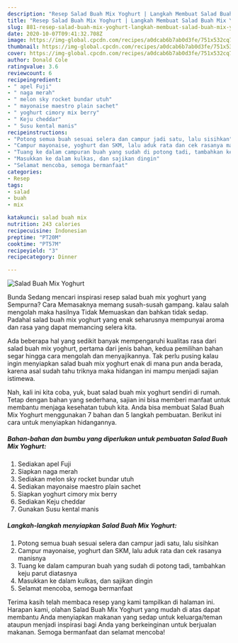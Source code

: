 ```yaml
---
description: "Resep Salad Buah Mix Yoghurt | Langkah Membuat Salad Buah Mix Yoghurt Yang Bikin Ngiler"
title: "Resep Salad Buah Mix Yoghurt | Langkah Membuat Salad Buah Mix Yoghurt Yang Bikin Ngiler"
slug: 881-resep-salad-buah-mix-yoghurt-langkah-membuat-salad-buah-mix-yoghurt-yang-bikin-ngiler
date: 2020-10-07T09:41:32.708Z
image: https://img-global.cpcdn.com/recipes/a0dcab6b7ab0d3fe/751x532cq70/salad-buah-mix-yoghurt-foto-resep-utama.jpg
thumbnail: https://img-global.cpcdn.com/recipes/a0dcab6b7ab0d3fe/751x532cq70/salad-buah-mix-yoghurt-foto-resep-utama.jpg
cover: https://img-global.cpcdn.com/recipes/a0dcab6b7ab0d3fe/751x532cq70/salad-buah-mix-yoghurt-foto-resep-utama.jpg
author: Donald Cole
ratingvalue: 3.6
reviewcount: 6
recipeingredient:
- " apel Fuji"
- " naga merah"
- " melon sky rocket bundar utuh"
- " mayonaise maestro plain sachet"
- " yoghurt cimory mix berry"
- " Keju cheddar"
- " Susu kental manis"
recipeinstructions:
- "Potong semua buah sesuai selera dan campur jadi satu, lalu sisihkan"
- "Campur mayonaise, yoghurt dan SKM, lalu aduk rata dan cek rasanya manisnya"
- "Tuang ke dalam campuran buah yang sudah di potong tadi, tambahkan keju parut diatasnya"
- "Masukkan ke dalam kulkas, dan sajikan dingin"
- "Selamat mencoba, semoga bermanfaat"
categories:
- Resep
tags:
- salad
- buah
- mix

katakunci: salad buah mix 
nutrition: 243 calories
recipecuisine: Indonesian
preptime: "PT20M"
cooktime: "PT57M"
recipeyield: "3"
recipecategory: Dinner

---
```



![Salad Buah Mix Yoghurt](https://img-global.cpcdn.com/recipes/a0dcab6b7ab0d3fe/751x532cq70/salad-buah-mix-yoghurt-foto-resep-utama.jpg)

Bunda Sedang mencari inspirasi resep salad buah mix yoghurt yang Sempurna? Cara Memasaknya memang susah-susah gampang. kalau salah mengolah maka hasilnya Tidak Memuaskan dan bahkan tidak sedap. Padahal salad buah mix yoghurt yang enak seharusnya mempunyai aroma dan rasa yang dapat memancing selera kita.



Ada beberapa hal yang sedikit banyak mempengaruhi kualitas rasa dari salad buah mix yoghurt, pertama dari jenis bahan, kedua pemilihan bahan segar hingga cara mengolah dan menyajikannya. Tak perlu pusing kalau ingin menyiapkan salad buah mix yoghurt enak di mana pun anda berada, karena asal sudah tahu triknya maka hidangan ini mampu menjadi sajian istimewa.


Nah, kali ini kita coba, yuk, buat salad buah mix yoghurt sendiri di rumah. Tetap dengan bahan yang sederhana, sajian ini bisa memberi manfaat untuk membantu menjaga kesehatan tubuh kita. Anda bisa membuat Salad Buah Mix Yoghurt menggunakan 7 bahan dan 5 langkah pembuatan. Berikut ini cara untuk menyiapkan hidangannya.

<!--inarticleads1-->

##### Bahan-bahan dan bumbu yang diperlukan untuk pembuatan Salad Buah Mix Yoghurt:

1. Sediakan  apel Fuji
1. Siapkan  naga merah
1. Sediakan  melon sky rocket bundar utuh
1. Sediakan  mayonaise maestro plain sachet
1. Siapkan  yoghurt cimory mix berry
1. Sediakan  Keju cheddar
1. Gunakan  Susu kental manis




<!--inarticleads2-->

##### Langkah-langkah menyiapkan Salad Buah Mix Yoghurt:

1. Potong semua buah sesuai selera dan campur jadi satu, lalu sisihkan
1. Campur mayonaise, yoghurt dan SKM, lalu aduk rata dan cek rasanya manisnya
1. Tuang ke dalam campuran buah yang sudah di potong tadi, tambahkan keju parut diatasnya
1. Masukkan ke dalam kulkas, dan sajikan dingin
1. Selamat mencoba, semoga bermanfaat




Terima kasih telah membaca resep yang kami tampilkan di halaman ini. Harapan kami, olahan Salad Buah Mix Yoghurt yang mudah di atas dapat membantu Anda menyiapkan makanan yang sedap untuk keluarga/teman ataupun menjadi inspirasi bagi Anda yang berkeinginan untuk berjualan makanan. Semoga bermanfaat dan selamat mencoba!
